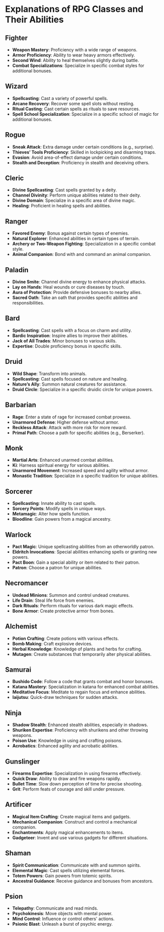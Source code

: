 # Explanations of RPG Classes and Their Abilities

## Fighter

- **Weapon Mastery**: Proficiency with a wide range of weapons.
- **Armor Proficiency**: Ability to wear heavy armors effectively.
- **Second Wind**: Ability to heal themselves slightly during battle.
- **Combat Specializations**: Specialize in specific combat styles for additional bonuses.

## Wizard

- **Spellcasting**: Cast a variety of powerful spells.
- **Arcane Recovery**: Recover some spell slots without resting.
- **Ritual Casting**: Cast certain spells as rituals to save resources.
- **Spell School Specialization**: Specialize in a specific school of magic for additional bonuses.

## Rogue

- **Sneak Attack**: Extra damage under certain conditions (e.g., surprise).
- **Thieves’ Tools Proficiency**: Skilled in lockpicking and disarming traps.
- **Evasion**: Avoid area-of-effect damage under certain conditions.
- **Stealth and Deception**: Proficiency in stealth and deceiving others.

## Cleric

- **Divine Spellcasting**: Cast spells granted by a deity.
- **Channel Divinity**: Perform unique abilities related to their deity.
- **Divine Domain**: Specialize in a specific area of divine magic.
- **Healing**: Proficient in healing spells and abilities.

## Ranger

- **Favored Enemy**: Bonus against certain types of enemies.
- **Natural Explorer**: Enhanced abilities in certain types of terrain.
- **Archery or Two-Weapon Fighting**: Specialization in a specific combat style.
- **Animal Companion**: Bond with and command an animal companion.

## Paladin

- **Divine Smite**: Channel divine energy to enhance physical attacks.
- **Lay on Hands**: Heal wounds or cure diseases by touch.
- **Aura of Protection**: Provide defensive bonuses to nearby allies.
- **Sacred Oath**: Take an oath that provides specific abilities and responsibilities.

## Bard

- **Spellcasting**: Cast spells with a focus on charm and utility.
- **Bardic Inspiration**: Inspire allies to improve their abilities.
- **Jack of All Trades**: Minor bonuses to various skills.
- **Expertise**: Double proficiency bonus in specific skills.

## Druid

- **Wild Shape**: Transform into animals.
- **Spellcasting**: Cast spells focused on nature and healing.
- **Nature’s Ally**: Summon natural creatures for assistance.
- **Druid Circle**: Specialize in a specific druidic circle for unique powers.

## Barbarian

- **Rage**: Enter a state of rage for increased combat prowess.
- **Unarmored Defense**: Higher defense without armor.
- **Reckless Attack**: Attack with more risk for more reward.
- **Primal Path**: Choose a path for specific abilities (e.g., Berserker).

## Monk

- **Martial Arts**: Enhanced unarmed combat abilities.
- **Ki**: Harness spiritual energy for various abilities.
- **Unarmored Movement**: Increased speed and agility without armor.
- **Monastic Tradition**: Specialize in a specific tradition for unique abilities.

## Sorcerer

- **Spellcasting**: Innate ability to cast spells.
- **Sorcery Points**: Modify spells in unique ways.
- **Metamagic**: Alter how spells function.
- **Bloodline**: Gain powers from a magical ancestry.

## Warlock

- **Pact Magic**: Unique spellcasting abilities from an otherworldly patron.
- **Eldritch Invocations**: Special abilities enhancing spells or granting new powers.
- **Pact Boon**: Gain a special ability or item related to their patron.
- **Patron**: Choose a patron for unique abilities.

## Necromancer

- **Undead Minions**: Summon and control undead creatures.
- **Life Drain**: Steal life force from enemies.
- **Dark Rituals**: Perform rituals for various dark magic effects.
- **Bone Armor**: Create protective armor from bones.

## Alchemist

- **Potion Crafting**: Create potions with various effects.
- **Bomb Making**: Craft explosive devices.
- **Herbal Knowledge**: Knowledge of plants and herbs for crafting.
- **Mutagen**: Create substances that temporarily alter physical abilities.

## Samurai

- **Bushido Code**: Follow a code that grants combat and honor bonuses.
- **Katana Mastery**: Specialization in katana for enhanced combat abilities.
- **Meditative Focus**: Meditate to regain focus and enhance abilities.
- **Iaijutsu**: Quick-draw techniques for sudden attacks.

## Ninja

- **Shadow Stealth**: Enhanced stealth abilities, especially in shadows.
- **Shuriken Expertise**: Proficiency with shurikens and other throwing weapons.
- **Poison Use**: Knowledge in using and crafting poisons.
- **Acrobatics**: Enhanced agility and acrobatic abilities.

## Gunslinger

- **Firearms Expertise**: Specialization in using firearms effectively.
- **Quick Draw**: Ability to draw and fire weapons rapidly.
- **Bullet Time**: Slow down perception of time for precise shooting.
- **Grit**: Perform feats of courage and skill under pressure.

## Artificer

- **Magical Item Crafting**: Create magical items and gadgets.
- **Mechanical Companion**: Construct and control a mechanical companion.
- **Enchantments**: Apply magical enhancements to items.
- **Gadgeteer**: Invent and use various gadgets for different situations.

## Shaman

- **Spirit Communication**: Communicate with and summon spirits.
- **Elemental Magic**: Cast spells utilizing elemental forces.
- **Totem Powers**: Gain powers from totemic spirits.
- **Ancestral Guidance**: Receive guidance and bonuses from ancestors.

## Psion

- **Telepathy**: Communicate and read minds.
- **Psychokinesis**: Move objects with mental power.
- **Mind Control**: Influence or control others' actions.
- **Psionic Blast**: Unleash a burst of psychic energy.
